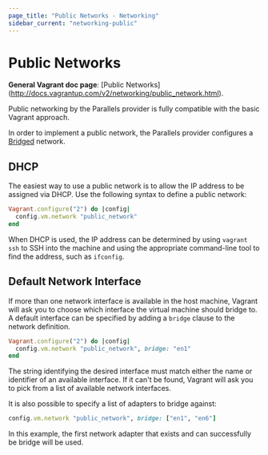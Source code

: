 ```yaml
---
page_title: "Public Networks - Networking"
sidebar_current: "networking-public"
---
```


# Public Networks

**General Vagrant doc page**: [Public Networks]
(http://docs.vagrantup.com/v2/networking/public_network.html).

Public networking by the Parallels provider is fully compatible with the basic
Vagrant approach.

In order to implement a public network, the Parallels provider configures a
[Bridged](http://download.parallels.com/desktop/v9/ga/docs/en_US/Parallels%20Desktop%20User's%20Guide/33015.htm)
network.

## DHCP

The easiest way to use a public network is to allow the IP address to be
assigned via DHCP. Use the following syntax to define a public network:

```ruby
Vagrant.configure("2") do |config|
  config.vm.network "public_network"
end
```

When DHCP is used, the IP address can be determined by using `vagrant ssh` to
SSH into the machine and using the appropriate command-line tool to find the
address, such as `ifconfig`.

## Default Network Interface

If more than one network interface is available in the host machine, Vagrant
will ask you to choose which interface the virtual machine should bridge to. A
default interface can be specified by adding a `bridge` clause to the network
definition.

```ruby
Vagrant.configure("2") do |config|
  config.vm.network "public_network", bridge: "en1"
end
```

The string identifying the desired interface must match either the name or 
identifier of an available interface. If it can't be found, Vagrant will ask you 
to pick from a list of available network interfaces.

It is also possible to specify a list of adapters to bridge against:

```ruby
config.vm.network "public_network", bridge: ["en1", "en6"]
```

In this example, the first network adapter that exists and can successfully be
bridge will be used.